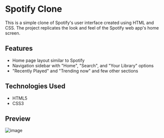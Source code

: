 # Spotify Clone

This is a simple clone of Spotify's user interface created using HTML and CSS. The project replicates the look and feel of the Spotify web app's home screen.

## Features
- Home page layout similar to Spotify
- Navigation sidebar with "Home", "Search", and "Your Library" options
- "Recently Played" and "Trending now" and few other sections

## Technologies Used
- HTML5
- CSS3


## Preview
![image](https://github.com/user-attachments/assets/bcc1b083-5bc7-4e7c-a0dc-c0fc624017d8)


